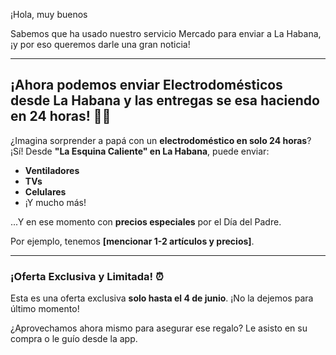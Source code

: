 ¡Hola, muy buenos 

Sabemos que ha usado nuestro servicio Mercado para enviar a La Habana, ¡y por eso queremos darle una gran noticia!

---

## ¡Ahora podemos enviar Electrodomésticos desde La Habana y las entregas se esa haciendo en 24 horas! 🚚💨

¿Imagina sorprender a papá con un **electrodoméstico en solo 24 horas**? ¡Sí! Desde **"La Esquina Caliente" en La Habana**, puede enviar:

* **Ventiladores**
* **TVs**
* **Celulares**
* ¡Y mucho más!

...Y en ese momento con **precios especiales** por el Día del Padre.

Por ejemplo, tenemos **[mencionar 1-2 artículos y precios]**.

---

### ¡Oferta Exclusiva y Limitada! ⏰

Esta es una oferta exclusiva **solo hasta el 4 de junio**. ¡No la dejemos para último momento!

¿Aprovechamos ahora mismo para asegurar ese regalo? Le asisto en su compra o le guío desde la app.